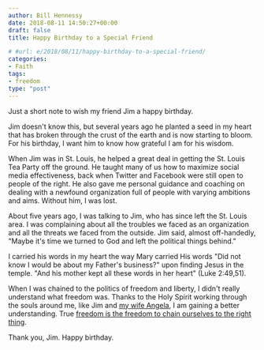```yaml
---
author: Bill Hennessy
date: 2018-08-11 14:50:27+00:00
draft: false
title: Happy Birthday to a Special Friend

# #url: e/2018/08/11/happy-birthday-to-a-special-friend/
categories:
- Faith
tags:
- freedom
type: "post"
---
```


Just a short note to wish my friend Jim a happy birthday.

Jim doesn't know this, but several years ago he planted a seed in my heart that has broken through the crust of the earth and is now starting to bloom. For his birthday, I want him to know how grateful I am for his wisdom.

When Jim was in St. Louis, he helped a great deal in getting the St. Louis Tea Party off the ground. He taught many of us how to maximize social media effectiveness, back when Twitter and Facebook were still open to people of the right. He also gave me personal guidance and coaching on dealing with a newfound organization full of people with varying ambitions and aims. Without him, I was lost.

About five years ago, I was talking to Jim, who has since left the St. Louis area. I was complaining about all the troubles we faced as an organization and all the threats we faced from the outside. Jim said, almost off-handedly, "Maybe it's time we turned to God and left the political things behind."

I carried his words in my heart the way Mary carried His words "Did not know I would be about my Father's business?" upon finding Jesus in the temple. "And his mother kept all these words in her heart" (Luke 2:49,51).

When I was chained to the politics of freedom and liberty, I didn't really understand what freedom was. Thanks to the Holy Spirit working through the souls around me, like Jim and [my wife Angela](https://www.hennessysview.com/2018/06/02/i-know-a-saint/), I am gaining a better understanding. True [freedom is the freedom to chain ourselves to the right thing](https://www.hennessysview.com/2018/08/08/crawling-back-to-happiness-and-freedom/).

Thank you, Jim. Happy birthday.

